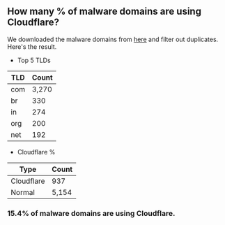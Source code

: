 ## How many % of malware domains are using Cloudflare?


We downloaded the malware domains from [here](https://urlhaus.abuse.ch) and filter out duplicates.
Here's the result.


[//]: # (start replacement)


- Top 5 TLDs

| TLD | Count |
| --- | --- |
| com | 3,270 |
| br | 330 |
| in | 274 |
| org | 200 |
| net | 192 |


- Cloudflare %

| Type | Count |
| --- | --- |
| Cloudflare | 937 |
| Normal | 5,154 |


### 15.4% of malware domains are using Cloudflare.